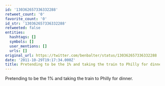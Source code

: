```yaml
---
id: '130362657336332288'
retweet_count: '0'
favorite_count: '0'
id_str: '130362657336332288'
retweeted: false
entities:
  hashtags: []
  symbols: []
  user_mentions: []
  urls: []
original_url: https://twitter.com/benbalter/status/130362657336332288
date: '2011-10-29T19:17:34.000Z'
title: Pretending to be the 1% and taking the train to Philly for dinner.
---
```


Pretending to be the 1% and taking the train to Philly for dinner.